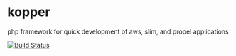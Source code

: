 # kopper
php framework for quick development of aws, slim, and propel applications

[![Build Status](https://travis-ci.org/benconnito/kopper.svg?branch=master)](https://travis-ci.org/benconnito/kopper)
